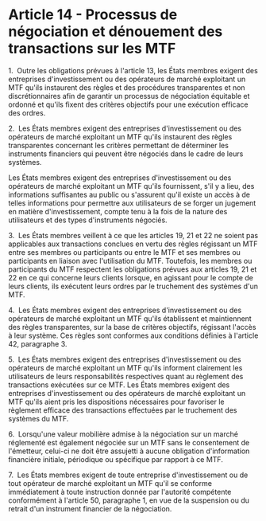 # Article 14 - Processus de négociation et dénouement des transactions sur les MTF


1.  Outre les obligations prévues à l'article 13, les États membres exigent des entreprises d'investissement ou des opérateurs de marché exploitant un MTF qu'ils instaurent des règles et des procédures transparentes et non discrétionnaires afin de garantir un processus de négociation équitable et ordonné et qu'ils fixent des critères objectifs pour une exécution efficace des ordres.

2.  Les États membres exigent des entreprises d'investissement ou des opérateurs de marché exploitant un MTF qu'ils instaurent des règles transparentes concernant les critères permettant de déterminer les instruments financiers qui peuvent être négociés dans le cadre de leurs systèmes.

Les États membres exigent des entreprises d'investissement ou des opérateurs de marché exploitant un MTF qu'ils fournissent, s'il y a lieu, des informations suffisantes au public ou s'assurent qu'il existe un accès à de telles informations pour permettre aux utilisateurs de se forger un jugement en matière d'investissement, compte tenu à la fois de la nature des utilisateurs et des types d'instruments négociés.

3.  Les États membres veillent à ce que les articles 19, 21 et 22 ne soient pas applicables aux transactions conclues en vertu des règles régissant un MTF entre ses membres ou participants ou entre le MTF et ses membres ou participants en liaison avec l'utilisation du MTF. Toutefois, les membres ou participants du MTF respectent les obligations prévues aux articles 19, 21 et 22 en ce qui concerne leurs clients lorsque, en agissant pour le compte de leurs clients, ils exécutent leurs ordres par le truchement des systèmes d'un MTF.

4.  Les États membres exigent des entreprises d'investissement ou des opérateurs de marché exploitant un MTF qu'ils établissent et maintiennent des règles transparentes, sur la base de critères objectifs, régissant l'accès à leur système. Ces règles sont conformes aux conditions définies à l'article 42, paragraphe 3.

5.  Les États membres exigent des entreprises d'investissement ou des opérateurs de marché exploitant un MTF qu'ils informent clairement les utilisateurs de leurs responsabilités respectives quant au règlement des transactions exécutées sur ce MTF. Les États membres exigent des entreprises d'investissement ou des opérateurs de marché exploitant un MTF qu'ils aient pris les dispositions nécessaires pour favoriser le règlement efficace des transactions effectuées par le truchement des systèmes du MTF.

6.  Lorsqu'une valeur mobilière admise à la négociation sur un marché réglementé est également négociée sur un MTF sans le consentement de l'émetteur, celui-ci ne doit être assujetti à aucune obligation d'information financière initiale, périodique ou spécifique par rapport à ce MTF.

7.  Les États membres exigent de toute entreprise d'investissement ou de tout opérateur de marché exploitant un MTF qu'il se conforme immédiatement à toute instruction donnée par l'autorité compétente conformément à l'article 50, paragraphe 1, en vue de la suspension ou du retrait d'un instrument financier de la négociation.
